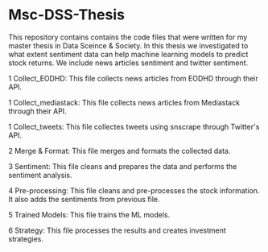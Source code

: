 # Msc-DSS-Thesis
This repository contains contains the code files that were written for my master thesis in Data Sceince & Society. In this thesis we investigated to what extent sentiment data can help machine learning models to predict stock returns. We include news articles sentiment and twitter sentiment.

1 Collect_EODHD: This file collects news articles from EODHD through their API. 

1 Collect_mediastack: This file collects news articles from Mediastack through their API. 

1 Collect_tweets: This file collectes tweets using snscrape through Twitter's API. 

2 Merge & Format: This file merges and formats the collected data.

3 Sentiment: This file cleans and prepares the data and performs the sentiment analysis.

4 Pre-processing: This file cleans and pre-processes the stock information. It also adds the sentiments from previous file.

5 Trained Models: This file trains the ML models.

6 Strategy: This file processes the results and creates investment strategies.

